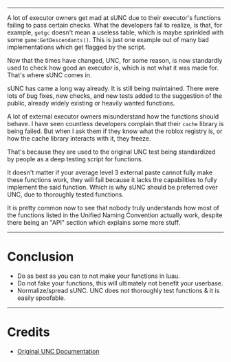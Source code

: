 _______________________________________________________________

A lot of executor owners get mad at sUNC due to their executor's functions failing to pass certain checks. What the developers fail to realize, is that, for example, `getgc` doesn't mean a useless table, which is maybe sprinkled with some `game:GetDescendants()`. This is just one example out of many bad implementations which get flagged by the script. 

Now that the times have changed, UNC, for some reason, is now standardly used to check how good an executor is, which is not what it was made for. That's where sUNC comes in. 

sUNC has came a long way already. It is still being maintained. There were lots of bug fixes, new checks, and new tests added to the suggestion of the public, already widely existing or heavily wanted functions.

A lot of external executor owners misunderstand how the functions should behave. I have seen countless developers complain that their `cache` library is being failed. But when I ask them if they know what the roblox registry is, or how the cache library interacts with it, they freeze.

That's because they are used to the original UNC test being standardized by people as a deep testing script for functions.

It doesn't matter if your average level 3 external paste cannot fully make these functions work, they will fail because it lacks the capabilities to fully implement the said function.
Which is why sUNC should be preferred over UNC, due to thoroughly tested functions.

It is pretty common now to see that nobody truly understands how most of the functions listed in the Unified Naming Convention actually work, despite there being an "API" section which explains some more stuff.

_______________________________________________________________

# Conclusion

- Do as best as you can to not make your functions in luau.
- Do not fake your functions, this will ultimately not benefit your userbase.
- Normalize/spread sUNC. UNC does not thoroughly test functions & it is easily spoofable.

---

# Credits

- [Original UNC Documentation](https://github.com/unified-naming-convention/NamingStandard/tree/main)
